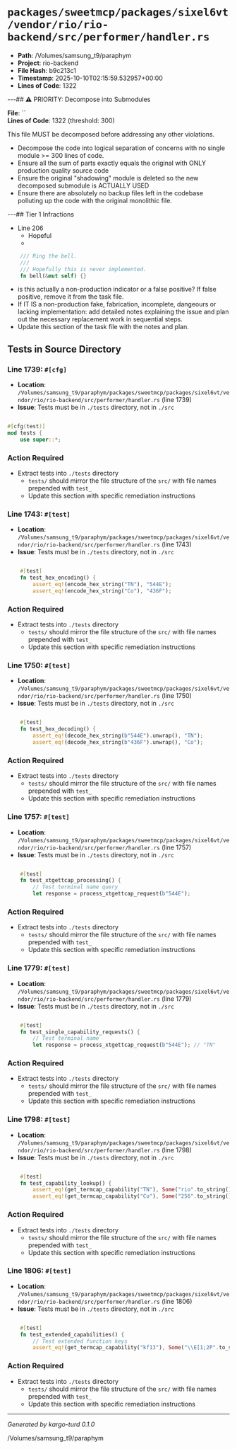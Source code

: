 # `packages/sweetmcp/packages/sixel6vt/vendor/rio/rio-backend/src/performer/handler.rs`

- **Path**: /Volumes/samsung_t9/paraphym
- **Project**: rio-backend
- **File Hash**: b9c213c1  
- **Timestamp**: 2025-10-10T02:15:59.532957+00:00  
- **Lines of Code**: 1322

---## ⚠️ PRIORITY: Decompose into Submodules

**File**: ``  
**Lines of Code**: 1322 (threshold: 300)

This file MUST be decomposed before addressing any other violations.

- Decompose the code into logical separation of concerns with no single module >= 300 lines of code. 
- Ensure all the sum of parts exactly equals the original with ONLY production quality source code
- Ensure the original "shadowing" module is deleted so the new decomposed submodule is ACTUALLY USED
- Ensure there are absolutely no backup files left in the codebase polluting up the code with the original monolithic file.

---## Tier 1 Infractions 


- Line 206
  - Hopeful
  - 

```rust
    /// Ring the bell.
    ///
    /// Hopefully this is never implemented.
    fn bell(&mut self) {}

```

- is this actually a non-production indicator or a false positive? If false positive, remove it from the task file.
- If IT IS a non-production fake, fabrication, incomplete, dangeours or lacking implementation: add detailed notes explaining the issue and plan out the necessary replacement work in sequential steps. 
- Update this section of the task file with the notes and plan.

## Tests in Source Directory


### Line 1739: `#[cfg]`

- **Location**: `/Volumes/samsung_t9/paraphym/packages/sweetmcp/packages/sixel6vt/vendor/rio/rio-backend/src/performer/handler.rs` (line 1739)
- **Issue**: Tests must be in `./tests` directory, not in `./src`

```rust

#[cfg(test)]
mod tests {
    use super::*;

```

### Action Required

- Extract tests into `./tests` directory
  - `tests/` should mirror the file structure of the `src/` with file names prepended with `test_`
  - Update this section with specific remediation instructions
  


### Line 1743: `#[test]`

- **Location**: `/Volumes/samsung_t9/paraphym/packages/sweetmcp/packages/sixel6vt/vendor/rio/rio-backend/src/performer/handler.rs` (line 1743)
- **Issue**: Tests must be in `./tests` directory, not in `./src`

```rust

    #[test]
    fn test_hex_encoding() {
        assert_eq!(encode_hex_string("TN"), "544E");
        assert_eq!(encode_hex_string("Co"), "436F");
```

### Action Required

- Extract tests into `./tests` directory
  - `tests/` should mirror the file structure of the `src/` with file names prepended with `test_`
  - Update this section with specific remediation instructions
  


### Line 1750: `#[test]`

- **Location**: `/Volumes/samsung_t9/paraphym/packages/sweetmcp/packages/sixel6vt/vendor/rio/rio-backend/src/performer/handler.rs` (line 1750)
- **Issue**: Tests must be in `./tests` directory, not in `./src`

```rust

    #[test]
    fn test_hex_decoding() {
        assert_eq!(decode_hex_string(b"544E").unwrap(), "TN");
        assert_eq!(decode_hex_string(b"436F").unwrap(), "Co");
```

### Action Required

- Extract tests into `./tests` directory
  - `tests/` should mirror the file structure of the `src/` with file names prepended with `test_`
  - Update this section with specific remediation instructions
  


### Line 1757: `#[test]`

- **Location**: `/Volumes/samsung_t9/paraphym/packages/sweetmcp/packages/sixel6vt/vendor/rio/rio-backend/src/performer/handler.rs` (line 1757)
- **Issue**: Tests must be in `./tests` directory, not in `./src`

```rust

    #[test]
    fn test_xtgettcap_processing() {
        // Test terminal name query
        let response = process_xtgettcap_request(b"544E");
```

### Action Required

- Extract tests into `./tests` directory
  - `tests/` should mirror the file structure of the `src/` with file names prepended with `test_`
  - Update this section with specific remediation instructions
  


### Line 1779: `#[test]`

- **Location**: `/Volumes/samsung_t9/paraphym/packages/sweetmcp/packages/sixel6vt/vendor/rio/rio-backend/src/performer/handler.rs` (line 1779)
- **Issue**: Tests must be in `./tests` directory, not in `./src`

```rust

    #[test]
    fn test_single_capability_requests() {
        // Test terminal name
        let response = process_xtgettcap_request(b"544E"); // "TN"
```

### Action Required

- Extract tests into `./tests` directory
  - `tests/` should mirror the file structure of the `src/` with file names prepended with `test_`
  - Update this section with specific remediation instructions
  


### Line 1798: `#[test]`

- **Location**: `/Volumes/samsung_t9/paraphym/packages/sweetmcp/packages/sixel6vt/vendor/rio/rio-backend/src/performer/handler.rs` (line 1798)
- **Issue**: Tests must be in `./tests` directory, not in `./src`

```rust

    #[test]
    fn test_capability_lookup() {
        assert_eq!(get_termcap_capability("TN"), Some("rio".to_string()));
        assert_eq!(get_termcap_capability("Co"), Some("256".to_string()));
```

### Action Required

- Extract tests into `./tests` directory
  - `tests/` should mirror the file structure of the `src/` with file names prepended with `test_`
  - Update this section with specific remediation instructions
  


### Line 1806: `#[test]`

- **Location**: `/Volumes/samsung_t9/paraphym/packages/sweetmcp/packages/sixel6vt/vendor/rio/rio-backend/src/performer/handler.rs` (line 1806)
- **Issue**: Tests must be in `./tests` directory, not in `./src`

```rust

    #[test]
    fn test_extended_capabilities() {
        // Test extended function keys
        assert_eq!(get_termcap_capability("kf13"), Some("\\E[1;2P".to_string()));
```

### Action Required

- Extract tests into `./tests` directory
  - `tests/` should mirror the file structure of the `src/` with file names prepended with `test_`
  - Update this section with specific remediation instructions
  

---

*Generated by kargo-turd 0.1.0*

/Volumes/samsung_t9/paraphym